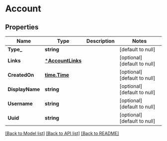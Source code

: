 # Account

## Properties
Name | Type | Description | Notes
------------ | ------------- | ------------- | -------------
**Type_** | **string** |  | [default to null]
**Links** | [***AccountLinks**](account_links.md) |  | [optional] [default to null]
**CreatedOn** | [**time.Time**](time.Time.md) |  | [optional] [default to null]
**DisplayName** | **string** |  | [optional] [default to null]
**Username** | **string** |  | [optional] [default to null]
**Uuid** | **string** |  | [optional] [default to null]

[[Back to Model list]](../README.md#documentation-for-models) [[Back to API list]](../README.md#documentation-for-api-endpoints) [[Back to README]](../README.md)

